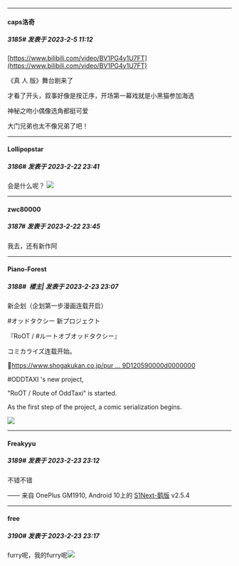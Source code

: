 
*****

####  caps洛奇  
##### 3185#       发表于 2023-2-5 11:12

[https://www.bilibili.com/video/BV1PG4y1U7FT](https://www.bilibili.com/video/BV1PG4y1U7FT)

《真 人 版》舞台剧来了

才看了开头，叙事好像是按正序，开场第一幕戏就是小黑猫参加海选

神秘之吻小偶像选角都挺可爱

大门兄弟也太不像兄弟了吧！

*****

####  Lollipopstar  
##### 3186#       发表于 2023-2-22 23:41

会是什么呢？
<img src="https://p.sda1.dev/10/aa25e8c8e09978e927d2e821a554bef0/CMP_20230222233932728.jpg" referrerpolicy="no-referrer">

*****

####  zwc80000  
##### 3187#       发表于 2023-2-22 23:45

我去，还有新作阿


*****

####  Piano-Forest  
##### 3188#         楼主| 发表于 2023-2-23 23:07

新企划（企划第一步漫画连载开启）

#オッドタクシー 新プロジェクト 

『RoOT / #ルートオブオッドタクシー』

コミカライズ连载开始。

🔗[https://www.shogakukan.co.jp/pur ... 9D120590000d0000000](https://www.shogakukan.co.jp/purchase/digital/digital/09D120590000d0000000)

#ODDTAXI 's new project, 

"RoOT / Route of OddTaxi" is started.

As the first step of the project, a comic serialization begins.

<img src="https://p.sda1.dev/10/1fa552436f0593573753897bbb3437b9/20230223_230547.jpg" referrerpolicy="no-referrer">


*****

####  Freakyyu  
##### 3189#       发表于 2023-2-23 23:12

不错不错

—— 来自 OnePlus GM1910, Android 10上的 [S1Next-鹅版](https://github.com/ykrank/S1-Next/releases) v2.5.4

*****

####  free  
##### 3190#       发表于 2023-2-23 23:17

furry呢，我的furry呢<img src="https://static.saraba1st.com/image/smiley/face2017/127.png" referrerpolicy="no-referrer">

